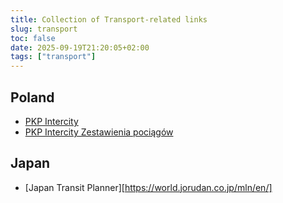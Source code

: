 ```yaml
---
title: Collection of Transport-related links
slug: transport
toc: false
date: 2025-09-19T21:20:05+02:00
tags: ["transport"]
---
```


## Poland
- [PKP Intercity](https://www.intercity.pl)
- [PKP Intercity Zestawienia pociągów](https://www.intercity.pl/pl/site/dla-pasazera/kup-bilet/pociagi-i-stacje/zestawienia-pociagow.html)

## Japan
- [Japan Transit Planner][https://world.jorudan.co.jp/mln/en/]

